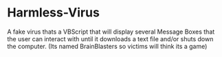 # Harmless-Virus
 A fake virus thats a VBScript that will display several Message Boxes that the user can interact with until it downloads a text file and/or shuts down the computer. (Its named BrainBlasters so victims will think its a game)
